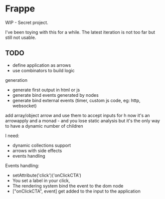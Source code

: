 # Frappe

WIP - Secret project.

I've been toying with this for a while. The latest iteration is not too far but still not usable. 

## TODO
 - define application as arrows
 - use combinators to build logic

generation
- generate first output in html or js
- generate bind events generated by nodes
- generate bind external events (timer, custom js code, eg: http, websocket)

add array/object arrow and use them to accept inputs for h 
now it's an arrowapply and a monad - and you lose static analysis but it's the only way to have a dynamic number of children


I need:
 - dynamic collections support
 - arrows with side effects
 - events handling

Events handling:
- setAttribute('click')('onClickCTA')
- You set a label in your click, 
- The rendering system bind the event to the dom node
- ["onClickCTA", event] get added to the input to the application 
